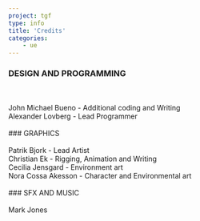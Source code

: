 ```yaml
---
project: tgf
type: info
title: 'Credits'
categories: 
    - ue
---
```

### DESIGN AND PROGRAMMING
<br>
<br>
John Michael Bueno - Additional coding and Writing
<br>
Alexander Lovberg - Lead Programmer
<br>
<br>
### GRAPHICS
<br>
<br>
Patrik Bjork - Lead Artist
<br>
Christian Ek - Rigging, Animation and Writing
<br>
Cecilia Jensgard - Environment art
<br>
Nora Cossa Akesson - Character and Environmental art
<br>
<br>
### SFX AND MUSIC
<br>
<br>
Mark Jones
<br>
<br>